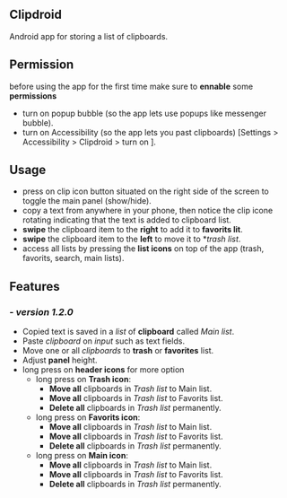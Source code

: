 ## Clipdroid
Android app for storing a list of clipboards.

## Permission
before using the app for the first time make sure to **ennable** some **permissions**
- turn on popup bubble (so the app lets use popups like messenger bubble).
- turn on Accessibility (so the app lets you past clipboards) 
  [Settings > Accessibility > Clipdroid > turn on ].

## Usage
- press on clip icon button situated on the right side of the screen to toggle the main panel (show/hide).
- copy a text from anywhere in your phone, then notice the clip icone rotating indicating that the text is added to clipboard list.
- **swipe** the clipboard item to the **right** to add it to **favorits lit**.
- **swipe** the clipboard item to the **left** to move it to **trash list*.
- access all lists by pressing the **list icons** on top of the app (trash, favorits, search, main lists).

## Features
### - *version 1.2.0*
- Copied text is saved in a *list* of **clipboard** called *Main list*.
- Paste *clipboard* on *input* such as text fields.
- Move one or all *clipboards* to **trash** or **favorites** list.
- Adjust **panel** height.
- long press on **header icons** for more option
     - long press on **Trash icon**:
       - **Move all** clipboards in *Trash list* to Main list.
       - **Move all** clipboards in *Trash list* to Favorits list.
       - **Delete all** clipboards in *Trash list* permanently.
     - long press on **Favorits icon**:
       - **Move all** clipboards in *Trash list* to Main list.
       - **Move all** clipboards in *Trash list* to Favorits list.
       - **Delete all** clipboards in *Trash list* permanently.
     - long press on **Main icon**:
       - **Move all** clipboards in *Trash list* to Main list.
       - **Move all** clipboards in *Trash list* to Favorits list.
       - **Delete all** clipboards in *Trash list* permanently.     
